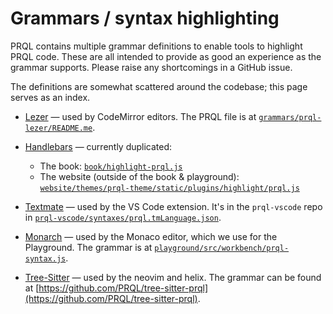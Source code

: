 # Grammars / syntax highlighting

PRQL contains multiple grammar definitions to enable tools to highlight PRQL
code. These are all intended to provide as good an experience as the grammar
supports. Please raise any shortcomings in a GitHub issue.

The definitions are somewhat scattered around the codebase; this page serves as
an index.

- [Lezer](https://lezer.codemirror.net/) — used by CodeMirror editors. The PRQL
  file is at
  [`grammars/prql-lezer/README.me`](https://github.com/PRQL/prql/tree/main/grammars/prql-lezer/README.md).

- [Handlebars](https://handlebarsjs.com/) — currently duplicated:

  - The book:
    [`book/highlight-prql.js`](https://github.com/PRQL/prql/blob/main/web/book/highlight-prql.js)
  - The website (outside of the book & playground):
    [`website/themes/prql-theme/static/plugins/highlight/prql.js`](https://github.com/PRQL/prql/blob/main/web/book/highlight-prql.js)

- [Textmate](https://macromates.com/manual/en/language_grammars) — used by the
  VS Code extension. It's in the `prql-vscode` repo in
  [`prql-vscode/syntaxes/prql.tmLanguage.json`](https://github.com/PRQL/prql-vscode/blob/main/syntaxes/prql.tmLanguage.json).

- [Monarch](https://microsoft.github.io/monaco-editor/monarch.html) — used by
  the Monaco editor, which we use for the Playground. The grammar is at
  [`playground/src/workbench/prql-syntax.js`](https://github.com/PRQL/prql/blob/main/web/playground/src/workbench/prql-syntax.js).

- [Tree-Sitter](https://tree-sitter.github.io/tree-sitter) — used by the neovim
  and helix. The grammar can be found at
  [https://github.com/PRQL/tree-sitter-prql](https://github.com/PRQL/tree-sitter-prql).
